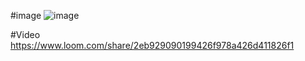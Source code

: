 #image
![image](https://user-images.githubusercontent.com/76143659/170868224-bd67b8f1-61db-4243-8661-6433eaf2bd10.png)


#Video
https://www.loom.com/share/2eb929090199426f978a426d411826f1
